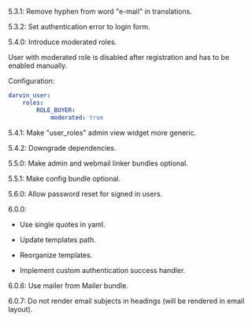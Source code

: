 5.3.1: Remove hyphen from word "e-mail" in translations.

5.3.2: Set authentication error to login form.

5.4.0: Introduce moderated roles.

User with moderated role is disabled after registration and has to be enabled manually.

Configuration:

```yaml
darvin_user:
    roles:
        ROLE_BUYER:
            moderated: true
```

5.4.1: Make "user_roles" admin view widget more generic.

5.4.2: Downgrade dependencies.

5.5.0: Make admin and webmail linker bundles optional.

5.5.1: Make config bundle optional.

5.6.0: Allow password reset for signed in users.

6.0.0:

- Use single quotes in yaml.

- Update templates path.

- Reorganize templates.

- Implement custom authentication success handler.

6.0.6: Use mailer from Mailer bundle.

6.0.7: Do not render email subjects in headings (will be rendered in email layout).

